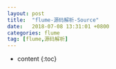 ```yaml
---
layout: post
title:  "flume-源码解析-Source"
date:   2018-07-08 13:31:01 +0800
categories: flume
tag: [flume,源码解析]
---
```


* content
{:toc}


